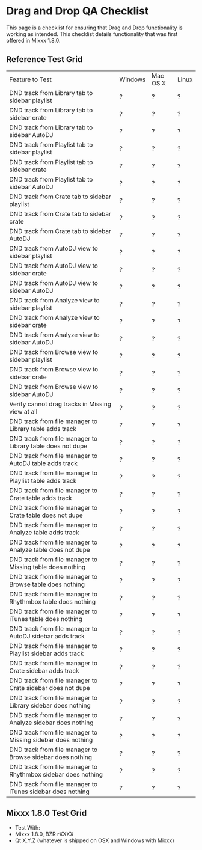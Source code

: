 # Drag and Drop QA Checklist

This page is a checklist for ensuring that Drag and Drop functionality
is working as intended. This checklist details functionality that was
first offered in Mixxx 1.8.0.

## Reference Test Grid

|                                                               |         |          |       |
| ------------------------------------------------------------- | ------- | -------- | ----- |
| Feature to Test                                               | Windows | Mac OS X | Linux |
| DND track from Library tab to sidebar playlist                | ?       | ?        | ?     |
| DND track from Library tab to sidebar crate                   | ?       | ?        | ?     |
| DND track from Library tab to sidebar AutoDJ                  | ?       | ?        | ?     |
| DND track from Playlist tab to sidebar playlist               | ?       | ?        | ?     |
| DND track from Playlist tab to sidebar crate                  | ?       | ?        | ?     |
| DND track from Playlist tab to sidebar AutoDJ                 | ?       | ?        | ?     |
| DND track from Crate tab to sidebar playlist                  | ?       | ?        | ?     |
| DND track from Crate tab to sidebar crate                     | ?       | ?        | ?     |
| DND track from Crate tab to sidebar AutoDJ                    | ?       | ?        | ?     |
| DND track from AutoDJ view to sidebar playlist                | ?       | ?        | ?     |
| DND track from AutoDJ view to sidebar crate                   | ?       | ?        | ?     |
| DND track from AutoDJ view to sidebar AutoDJ                  | ?       | ?        | ?     |
| DND track from Analyze view to sidebar playlist               | ?       | ?        | ?     |
| DND track from Analyze view to sidebar crate                  | ?       | ?        | ?     |
| DND track from Analyze view to sidebar AutoDJ                 | ?       | ?        | ?     |
| DND track from Browse view to sidebar playlist                | ?       | ?        | ?     |
| DND track from Browse view to sidebar crate                   | ?       | ?        | ?     |
| DND track from Browse view to sidebar AutoDJ                  | ?       | ?        | ?     |
| Verify cannot drag tracks in Missing view at all              | ?       | ?        | ?     |
| DND track from file manager to Library table adds track       | ?       | ?        | ?     |
| DND track from file manager to Library table does not dupe    | ?       | ?        | ?     |
| DND track from file manager to AutoDJ table adds track        | ?       | ?        | ?     |
| DND track from file manager to Playlist table adds track      | ?       | ?        | ?     |
| DND track from file manager to Crate table adds track         | ?       | ?        | ?     |
| DND track from file manager to Crate table does not dupe      | ?       | ?        | ?     |
| DND track from file manager to Analyze table adds track       | ?       | ?        | ?     |
| DND track from file manager to Analyze table does not dupe    | ?       | ?        | ?     |
| DND track from file manager to Missing table does nothing     | ?       | ?        | ?     |
| DND track from file manager to Browse table does nothing      | ?       | ?        | ?     |
| DND track from file manager to Rhythmbox table does nothing   | ?       | ?        | ?     |
| DND track from file manager to iTunes table does nothing      | ?       | ?        | ?     |
| DND track from file manager to AutoDJ sidebar adds track      | ?       | ?        | ?     |
| DND track from file manager to Playlist sidebar adds track    | ?       | ?        | ?     |
| DND track from file manager to Crate sidebar adds track       | ?       | ?        | ?     |
| DND track from file manager to Crate sidebar does not dupe    | ?       | ?        | ?     |
| DND track from file manager to Library sidebar does nothing   | ?       | ?        | ?     |
| DND track from file manager to Analyze sidebar does nothing   | ?       | ?        | ?     |
| DND track from file manager to Missing sidebar does nothing   | ?       | ?        | ?     |
| DND track from file manager to Browse sidebar does nothing    | ?       | ?        | ?     |
| DND track from file manager to Rhythmbox sidebar does nothing | ?       | ?        | ?     |
| DND track from file manager to iTunes sidebar does nothing    | ?       | ?        | ?     |

## Mixxx 1.8.0 Test Grid

  - Test With: 
  - Mixxx 1.8.0, BZR rXXXX
  - Qt X.Y.Z (whatever is shipped on OSX and Windows with Mixxx)
